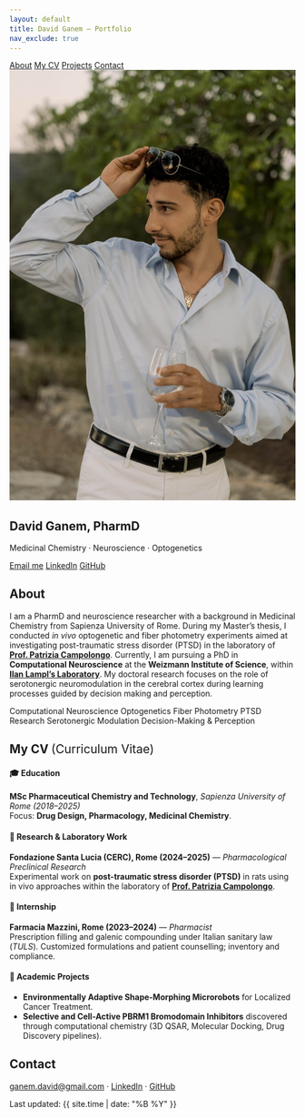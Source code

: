 ```yaml
---
layout: default
title: David Ganem — Portfolio
nav_exclude: true
---
```


<!-- ===== Sticky Nav (one-page) ===== -->
<nav class="topnav">
  <a href="#about">About</a>
  <a href="#cv">My CV</a>
  <a href="#projects">Projects</a>
  <a href="#contact">Contact</a>
</nav>

<!-- ===== Hero ===== -->
<section class="hero" id="home">
  <img class="avatar" src="/assets/avatar.jpg" alt="David Ganem portrait">
  <div class="hero-text">
    <h1>David Ganem, PharmD</h1>
    <p class="subtitle">Medicinal Chemistry · Neuroscience · Optogenetics</p>
    <p>
      <a class="btn" href="mailto:ganem.david@gmail.com">Email me</a>
      <a class="btn secondary" href="https://www.linkedin.com/in/david-ganem-535769171/" target="_blank" rel="noopener">LinkedIn</a>
      <a class="btn secondary" href="https://github.com/DVDGNM99" target="_blank" rel="noopener">GitHub</a>
    </p>
  </div>
</section>

<!-- ===== About ===== -->
<section id="about">
  <h2>About</h2>
  <p>
    I am a PharmD and neuroscience researcher with a background in Medicinal Chemistry from Sapienza University of Rome.  
    During my Master’s thesis, I conducted <em>in vivo</em> optogenetic and fiber photometry experiments aimed at investigating post-traumatic stress disorder (PTSD) in the laboratory of 
    <a href="https://patriziacampolongo.com/lab-members/" target="_blank" rel="noopener"><strong>Prof. Patrizia Campolongo</strong></a>.  
    Currently, I am pursuing a PhD in <strong>Computational Neuroscience</strong> at the <strong>Weizmann Institute of Science</strong>, within 
    <a href="https://www.weizmann.ac.il/brain-sciences/labs/lampl/home" target="_blank" rel="noopener"><strong>Ilan Lampl’s Laboratory</strong></a>.  
    My doctoral research focuses on the role of serotonergic neuromodulation in the cerebral cortex during learning processes guided by decision making and perception.
  </p>

  <div class="tags-wrap">
    <span class="tag">Computational Neuroscience</span>
    <span class="tag">Optogenetics</span>
    <span class="tag">Fiber Photometry</span>
    <span class="tag">PTSD Research</span>
    <span class="tag">Serotonergic Modulation</span>
    <span class="tag">Decision-Making & Perception</span>
  </div>
</section>


<!-- ===== My CV (Curriculum Vitae) ===== -->
<section id="cv">
  <h2>My CV <span style="font-weight:400;">(Curriculum Vitae)</span></h2>

  <h4>🎓 Education</h4>
  <p>
    <strong>MSc Pharmaceutical Chemistry and Technology</strong>, 
    <em>Sapienza University of Rome (2018–2025)</em><br>
    Focus: <strong>Drug Design, Pharmacology, Medicinal Chemistry</strong>.
  </p>

  <h4>🧠 Research & Laboratory Work</h4>
  <p>
    <strong>Fondazione Santa Lucia (CERC), Rome (2024–2025)</strong> — <em>Pharmacological Preclinical Research</em><br>
    Experimental work on <strong>post-traumatic stress disorder (PTSD)</strong> in rats using in vivo approaches within the laboratory of 
    <a href="https://patriziacampolongo.com/lab-members/" target="_blank" rel="noopener"><strong>Prof. Patrizia Campolongo</strong></a>.
  </p>

  <h4>💊 Internship</h4>
  <p>
    <strong>Farmacia Mazzini, Rome (2023–2024)</strong> — <em>Pharmacist</em><br>
    Prescription filling and galenic compounding under Italian sanitary law (<em>TULS</em>).  
    Customized formulations and patient counselling; inventory and compliance.
  </p>

  <h4>🔬 Academic Projects</h4>
  <ul>
    <li><strong>Environmentally Adaptive Shape-Morphing Microrobots</strong> for Localized Cancer Treatment.</li>
    <li><strong>Selective and Cell-Active PBRM1 Bromodomain Inhibitors</strong> discovered through computational chemistry (3D QSAR, Molecular Docking, Drug Discovery pipelines).</li>
  </ul>
</section>

<!-- ===== Contact ===== -->
<section id="contact">
  <h2>Contact</h2>
  <p>
    <a class="btn" href="mailto:ganem.david@gmail.com">ganem.david@gmail.com</a>
    · <a class="btn secondary" href="https://www.linkedin.com/in/david-ganem-535769171/" target="_blank" rel="noopener">LinkedIn</a>
    · <a class="btn secondary" href="https://github.com/DVDGNM99" target="_blank" rel="noopener">GitHub</a>
  </p>
</section>

<p class="footer-note">Last updated: {{ site.time | date: "%B %Y" }}</p>
